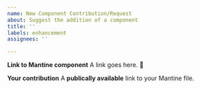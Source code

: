 ```yaml
---
name: New Component Contribution/Request
about: Suggest the addition of a component
title: ''
labels: enhancement
assignees: ''

---
```


**Link to Mantine component**
A link goes here. 🙂

**Your contribution**
A **publically available** link to your Mantine file.
